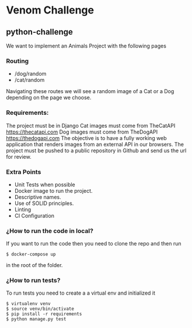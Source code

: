 # Venom Challenge

## python-challenge

We want to implement an Animals Project with the following pages

### Routing

- /dog/random
- /cat/random

Navigating these routes we will see a random image of a Cat or a Dog depending on the page we choose.

### Requirements:

The project must be in Django
Cat images must come from TheCatAPI https://thecatapi.com
Dog images must come from TheDogAPI https://thedogapi.com
The objective is to have a fully working web application that renders images from an external API in our browsers. The project must be pushed to a public repository in Github and send us the url for review.

### Extra Points

- Unit Tests when possible
- Docker image to run the project.
- Descriptive names.
- Use of SOLID principles.
- Linting
- CI Configuration

### ¿How to run the code in local?

If you want to run the code then you need to clone the repo and then run

```
$ docker-compose up
```

in the root of the folder.

### ¿How to run tests?

To run tests you need to create a a virtual env and initialized it

```
$ virtualenv venv
$ source venv/bin/activate
$ pip install -r requirements
$ python manage.py test
```

